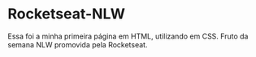 # Rocketseat-NLW
 Essa foi a minha primeira página em HTML, utilizando em CSS. Fruto da semana NLW promovida pela Rocketseat.
